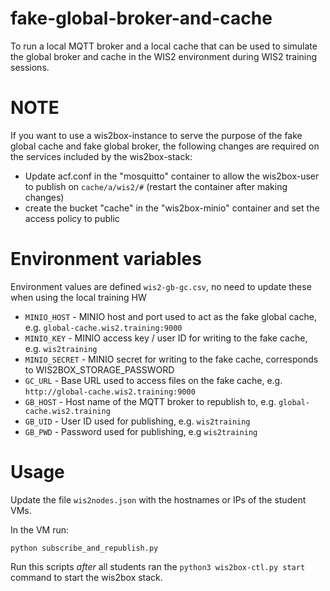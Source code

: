 # fake-global-broker-and-cache

To run a local MQTT broker and a local cache that can be used to simulate the global broker and cache in the WIS2 environment during WIS2 training sessions.

# NOTE

If you want to use a wis2box-instance to serve the purpose of the fake global cache and fake global broker, the following changes are required on the services included by the wis2box-stack:

* Update acf.conf in the "mosquitto" container to allow the wis2box-user to publish on `cache/a/wis2/#` (restart the container after making changes)
* create the bucket "cache" in the "wis2box-minio" container and set the access policy to public

# Environment variables

Environment values are defined `wis2-gb-gc.csv`, no need to update these when using the local training HW

* ``MINIO_HOST`` - MINIO host and port used to act as the fake global cache, e.g. ``global-cache.wis2.training:9000`` 
* ``MINIO_KEY``  - MINIO access key / user ID for writing to the fake cache, e.g. ``wis2training``
* ``MINIO_SECRET`` - MINIO secret for writing to the fake cache, corresponds to WIS2BOX_STORAGE_PASSWORD
* ``GC_URL`` - Base URL used to access files on the fake cache, e.g.  ``http://global-cache.wis2.training:9000``
* ``GB_HOST`` - Host name of the MQTT broker to republish to, e.g. ``global-cache.wis2.training``
* ``GB_UID`` - User ID used for publishing, e.g. ``wis2training``
* ``GB_PWD`` - Password used for publishing, e.g ``wis2training``

# Usage

Update the file ``wis2nodes.json`` with the hostnames or IPs of the student VMs.

In the VM run:

``python subscribe_and_republish.py``

Run this scripts *after* all students ran the `python3 wis2box-ctl.py start` command to start the wis2box stack.
